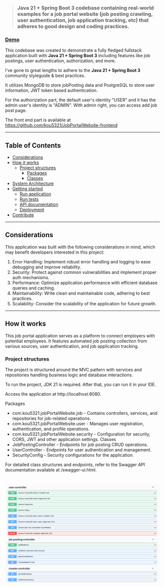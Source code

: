 > ### **Java 21 + Spring Boot 3** codebase containing real-world examples for a job portal website (job posting crawling, user authentication, job application tracking, etc) that adheres to good design and coding practices.

### [Demo](http://ec2-54-81-27-106.compute-1.amazonaws.com:8080/)&nbsp;&nbsp;&nbsp;&nbsp;

This codebase was created to demonstrate a fully fledged fullstack application built with **Java 21 + Spring Boot 3** including features like job postings, user authentication, authorization, and more.

I've gone to great lengths to adhere to the **Java 21 + Spring Boot 3** community styleguide & best practices.

It utilizes MongoDB to store jobPosting data and PostgreSQL to store user information, JWT token based authentication.

For the authorization part, the default user's identity "USER" and it has the admin user's identity is "ADMIN". With admin right, you can access add job post page.

The front end part is available at https://github.com/kou5321/JobPortalWebsite-frontend

---

## Table of Contents
* [Considerations](#considerations)
* [How it works](#how-it-works)
    * [Project structures](#project-structures)
        * [Packages](#packages)
        * [Classes](#classes)
* [System Architecture](#system-architecture)
* [Getting started](#getting-started)
    * [Run application](#run-application)
    * [Run tests](#run-tests)
    * [API documentation](#api-documentation)
    * [Deployment](#deployment)
* [Contribute](#contribute)

---

## Considerations
This application was built with the following considerations in mind, which may benefit developers interested in this project:

1. Error Handling: Implement robust error handling and logging to ease debugging and improve reliability.
2. Security: Protect against common vulnerabilities and implement proper auth mechanisms.
3. Performance: Optimize application performance with efficient database queries and caching.
4. Maintainability: Write clean and maintainable code, adhering to best practices.
5. Scalability: Consider the scalability of the application for future growth.

---

## How it works
This job portal application serves as a platform to connect employers with potential employees. It features automated job posting collection from various sources, user authentication, and job application tracking.

### Project structures
The project is structured around the MVC pattern with services and repositories handling business logic and database interactions.

To run the project, JDK 21 is required. After that, you can run it in your IDE.

Access the application at http://localhost:8080.

Packages
- com.kou5321.jobPortalWebsite.job - Contains controllers, services, and repositories for job-related operations.
- com.kou5321.jobPortalWebsite.user - Manages user registration, authentication, and profile operations.
- com.kou5321.jobPortalWebsite.security - Configuration for security, CORS, JWT and other application settings.
Classes
- JobPostingController - Endpoints for job posting CRUD operations.
- UserController - Endpoints for user authentication and management.
- SecurityConfig - Security configurations for the application.

For detailed class structures and endpoints, refer to the Swagger API documentation available at /swagger-ui.html.

# ![Job Portal Website Example App](img.png)